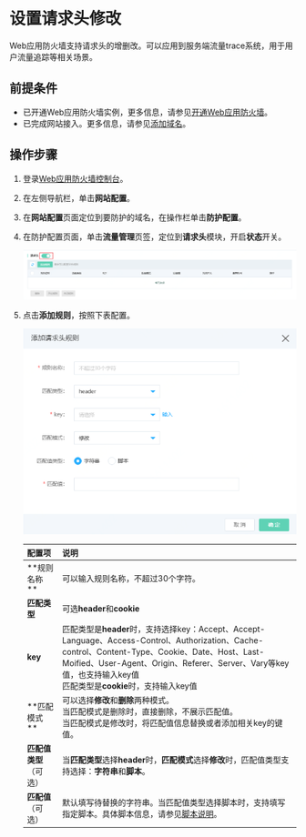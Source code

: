 # 设置请求头修改

Web应用防火墙支持请求头的增删改。可以应用到服务端流量trace系统，用于用户流量追踪等相关场景。

## 前提条件

- 已开通Web应用防火墙实例，更多信息，请参见[开通Web应用防火墙](https://docs.jdcloud.com/cn/web-application-firewall/purchase-process)。
- 已完成网站接入。更多信息，请参见[添加域名](https://docs.jdcloud.com/cn/web-application-firewall/step-1)。

## 操作步骤

1. 登录[Web应用防火墙控制台](https://cloudwaf-console.jdcloud.com/overview/business)。

2. 在左侧导航栏，单击**网站配置**。

3. 在**网站配置**页面定位到要防护的域名，在操作栏单击**防护配置**。

4. 在防护配置页面，单击**流量管理**页签，定位到**请求头**模块，开启**状态**开关。

   ![image](../../../../../image/WAF/protect-configure/42.Request-Header.png)

5. 点击**添加规则**，按照下表配置。

   ![image](../../../../../image/WAF/protect-configure/43.Request-Header-Add-Rule.png)

   | 配置项                 | 说明                                                         |
   | ---------------------- | ------------------------------------------------------------ |
   | **规则名称 **          | 可以输入规则名称，不超过30个字符。                           |
   | **匹配类型**           | 可选**header**和**cookie**                                   |
   | **key**                | 匹配类型是**header**时，支持选择key：Accept、Accept-Language、Access-Control、Authorization、Cache-control、Content-Type、Cookie、Date、Host、Last-Moified、User-Agent、Origin、Referer、Server、Vary等key值，也支持输入key值<br />匹配类型是**cookie**时，支持输入key值 |
   | **匹配模式 **          | 可以选择**修改**和**删除**两种模式。<br />当匹配模式是删除时，直接删除，不展示匹配值。<br />当匹配模式是修改时，将匹配值信息替换或者添加相关key的键值。 |
   | **匹配值类型**（可选） | 当**匹配类型**选择**header**时，**匹配模式**选择**修改**时，匹配值类型支持选择：**字符串**和**脚本**。 |
   | **匹配值**（可选）     | 默认填写待替换的字符串。当匹配值类型选择脚本时，支持填写指定脚本。具体脚本信息，请参见[脚本说明](https://cloudwaf-console.jdcloud.com/script_description)。 |

